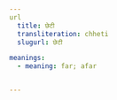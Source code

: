 ```yaml
---
url
  title: छेटी
  transliteration: chheti
  slugurl: छेटी

meanings:
  - meaning: far; afar


---
```

